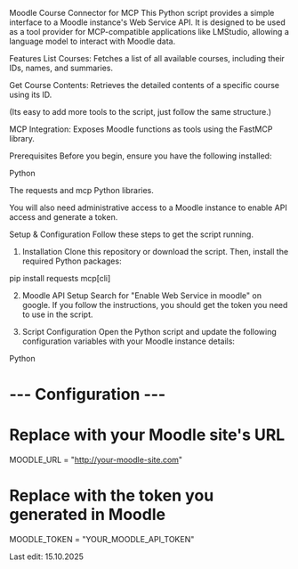 Moodle Course Connector for MCP
This Python script provides a simple interface to a Moodle instance's Web Service API. It is designed to be used as a tool provider for MCP-compatible applications like LMStudio, allowing a language model to interact with Moodle data.

Features
List Courses: Fetches a list of all available courses, including their IDs, names, and summaries.

Get Course Contents: Retrieves the detailed contents of a specific course using its ID.

(Its easy to add more tools to the script, just follow the same structure.)

MCP Integration: Exposes Moodle functions as tools using the FastMCP library.

Prerequisites
Before you begin, ensure you have the following installed:

Python

The requests and mcp Python libraries.

You will also need administrative access to a Moodle instance to enable API access and generate a token.

Setup & Configuration
Follow these steps to get the script running.

1. Installation
Clone this repository or download the script. Then, install the required Python packages:

pip install requests mcp[cli]

2. Moodle API Setup
    Search for "Enable Web Service in moodle" on google. If you follow the instructions, you should get the token you need to use in the script.

3. Script Configuration
Open the Python script and update the following configuration variables with your Moodle instance details:

Python

# --- Configuration ---

# Replace with your Moodle site's URL
MOODLE_URL = "http://your-moodle-site.com" 

# Replace with the token you generated in Moodle
MOODLE_TOKEN = "YOUR_MOODLE_API_TOKEN"


Last edit: 15.10.2025